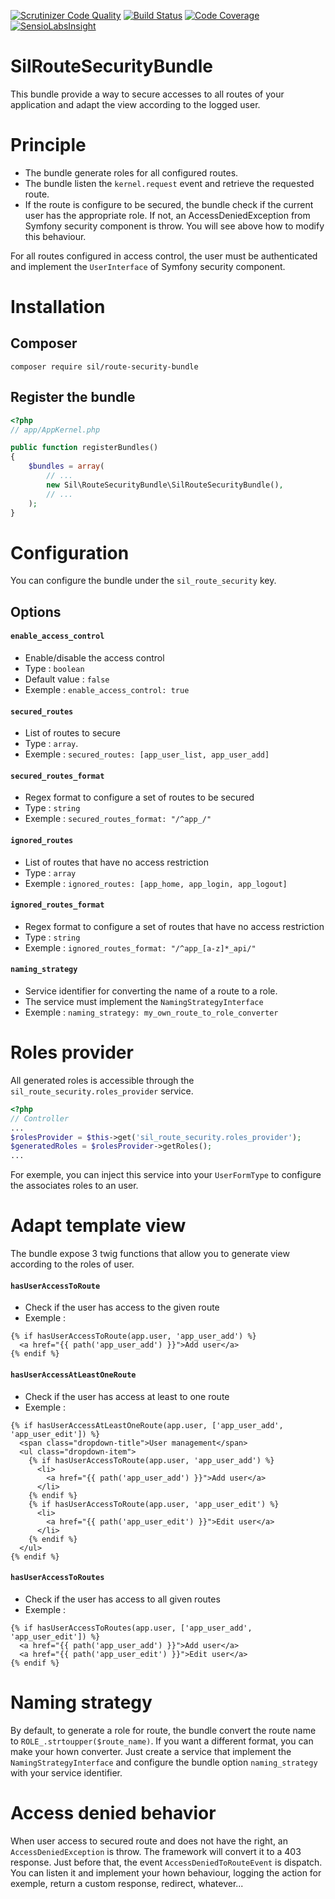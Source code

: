 [![Scrutinizer Code Quality](https://scrutinizer-ci.com/g/SimLibaud/SilRouteSecurityBundle/badges/quality-score.png?b=master)](https://scrutinizer-ci.com/g/SimLibaud/SilRouteSecurityBundle/?branch=master)
[![Build Status](https://scrutinizer-ci.com/g/SimLibaud/SilRouteSecurityBundle/badges/build.png?b=master)](https://scrutinizer-ci.com/g/SimLibaud/SilRouteSecurityBundle/build-status/master)
[![Code Coverage](https://scrutinizer-ci.com/g/SimLibaud/SilRouteSecurityBundle/badges/coverage.png?b=master)](https://scrutinizer-ci.com/g/SimLibaud/SilRouteSecurityBundle/?branch=master)
[![SensioLabsInsight](https://insight.sensiolabs.com/projects/fbed9290-6c11-4461-b386-cf0cb46fc43e/mini.png)](https://insight.sensiolabs.com/projects/fbed9290-6c11-4461-b386-cf0cb46fc43e)

# SilRouteSecurityBundle

This bundle provide a way to secure accesses to all routes of your application and adapt the view according to the logged user.

# Principle

* The bundle generate roles for all configured routes.
* The bundle listen the `kernel.request` event and retrieve the requested route.
* If the route is configure to be secured, the bundle check if the current user has the appropriate role. If not, an AccessDeniedException from Symfony security component is throw.
You will see above how to modify this behaviour.

For all routes configured in access control, the user must be authenticated and implement the `UserInterface` of Symfony security component.

# Installation

## Composer

`composer require sil/route-security-bundle`

## Register the bundle

```php
<?php
// app/AppKernel.php

public function registerBundles()
{
    $bundles = array(
        // ...
        new Sil\RouteSecurityBundle\SilRouteSecurityBundle(),
        // ...
    );
}
```

# Configuration

You can configure the bundle under the `sil_route_security` key. 

## Options

#### `enable_access_control`

* Enable/disable the access control
* Type : `boolean`
* Default value : `false`
* Exemple : `enable_access_control: true`
  
#### `secured_routes`
  
* List of routes to secure
* Type : `array`.
* Exemple : `secured_routes: [app_user_list, app_user_add]`

#### `secured_routes_format`

* Regex format to configure a set of routes to be secured
* Type : `string`
* Exemple : `secured_routes_format: "/^app_/"`

#### `ignored_routes`

* List of routes that have no access restriction
* Type : `array`
* Exemple : `ignored_routes: [app_home, app_login, app_logout]`

#### `ignored_routes_format`

* Regex format to configure a set of routes that have no access restriction
* Type : `string`
* Exemple : `ignored_routes_format: "/^app_[a-z]*_api/"`

#### `naming_strategy`

* Service identifier for converting the name of a route to a role.
* The service must implement the `NamingStrategyInterface`
* Exemple : `naming_strategy: my_own_route_to_role_converter`

# Roles provider

All generated roles is accessible through the `sil_route_security.roles_provider` service.

```php
<?php
// Controller
...
$rolesProvider = $this->get('sil_route_security.roles_provider');
$generatedRoles = $rolesProvider->getRoles();
...

```

For exemple, you can inject this service into your `UserFormType` to configure the associates roles to an user.

# Adapt template view

The bundle expose 3 twig functions that allow you to generate view according to the roles of user.

#### `hasUserAccessToRoute`

* Check if the user has access to the given route
* Exemple :

```twig
{% if hasUserAccessToRoute(app.user, 'app_user_add') %}
  <a href="{{ path('app_user_add') }}">Add user</a>
{% endif %}
```

#### `hasUserAccessAtLeastOneRoute`

* Check if the user has access at least to one route
* Exemple : 

```twig
{% if hasUserAccessAtLeastOneRoute(app.user, ['app_user_add', 'app_user_edit']) %}
  <span class="dropdown-title">User management</span>
  <ul class="dropdown-item">    
    {% if hasUserAccessToRoute(app.user, 'app_user_add') %}
      <li>
        <a href="{{ path('app_user_add') }}">Add user</a>
      </li>
    {% endif %}    
    {% if hasUserAccessToRoute(app.user, 'app_user_edit') %}
      <li>
        <a href="{{ path('app_user_edit') }}">Edit user</a>
      </li>
    {% endif %}    
  </ul>
{% endif %}
```

#### `hasUserAccessToRoutes`

* Check if the user has access to all given routes
* Exemple :

```twig
{% if hasUserAccessToRoutes(app.user, ['app_user_add', 'app_user_edit']) %}
  <a href="{{ path('app_user_add') }}">Add user</a>
  <a href="{{ path('app_user_edit') }}">Edit user</a>
{% endif %}
```

# Naming strategy

By default, to generate a role for route, the bundle convert the route name to `ROLE_.strtoupper($route_name)`. 
If you want a different format, you can make your hown converter. Just create a service that implement the `NamingStrategyInterface` and configure the bundle option `naming_strategy` with your service identifier.

# Access denied behavior

When user access to secured route and does not have the right, an `AccessDeniedException` is throw. The framework will convert it to a 403 response.
Just before that, the event `AccessDeniedToRouteEvent` is dispatch. 
You can listen it and implement your hown behaviour, logging the action for exemple, return a custom response, redirect, whatever...
